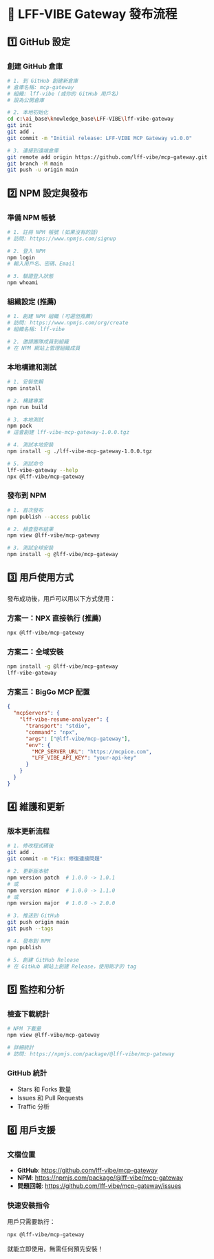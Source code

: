 # 🚀 LFF-VIBE Gateway 發布流程

## 1️⃣ **GitHub 設定**

### 創建 GitHub 倉庫
```bash
# 1. 到 GitHub 創建新倉庫
# 倉庫名稱: mcp-gateway
# 組織: lff-vibe (或你的 GitHub 用戶名)
# 設為公開倉庫

# 2. 本地初始化
cd c:\ai_base\knowledge_base\LFF-VIBE\lff-vibe-gateway
git init
git add .
git commit -m "Initial release: LFF-VIBE MCP Gateway v1.0.0"

# 3. 連接到遠端倉庫
git remote add origin https://github.com/lff-vibe/mcp-gateway.git
git branch -M main
git push -u origin main
```

## 2️⃣ **NPM 設定與發布**

### 準備 NPM 帳號
```bash
# 1. 註冊 NPM 帳號 (如果沒有的話)
# 訪問: https://www.npmjs.com/signup

# 2. 登入 NPM
npm login
# 輸入用戶名、密碼、Email

# 3. 驗證登入狀態
npm whoami
```

### 組織設定 (推薦)
```bash
# 1. 創建 NPM 組織 (可選但推薦)
# 訪問: https://www.npmjs.com/org/create
# 組織名稱: lff-vibe

# 2. 邀請團隊成員到組織
# 在 NPM 網站上管理組織成員
```

### 本地構建和測試
```bash
# 1. 安裝依賴
npm install

# 2. 構建專案
npm run build

# 3. 本地測試
npm pack
# 這會創建 lff-vibe-mcp-gateway-1.0.0.tgz

# 4. 測試本地安裝
npm install -g ./lff-vibe-mcp-gateway-1.0.0.tgz

# 5. 測試命令
lff-vibe-gateway --help
npx @lff-vibe/mcp-gateway
```

### 發布到 NPM
```bash
# 1. 首次發布
npm publish --access public

# 2. 檢查發布結果
npm view @lff-vibe/mcp-gateway

# 3. 測試全球安裝
npm install -g @lff-vibe/mcp-gateway
```

## 3️⃣ **用戶使用方式**

發布成功後，用戶可以用以下方式使用：

### 方案一：NPX 直接執行 (推薦)
```bash
npx @lff-vibe/mcp-gateway
```

### 方案二：全域安裝
```bash
npm install -g @lff-vibe/mcp-gateway
lff-vibe-gateway
```

### 方案三：BigGo MCP 配置
```json
{
  "mcpServers": {
    "lff-vibe-resume-analyzer": {
      "transport": "stdio",
      "command": "npx",
      "args": ["@lff-vibe/mcp-gateway"],
      "env": {
        "MCP_SERVER_URL": "https://mcpice.com",
        "LFF_VIBE_API_KEY": "your-api-key"
      }
    }
  }
}
```

## 4️⃣ **維護和更新**

### 版本更新流程
```bash
# 1. 修改程式碼後
git add .
git commit -m "Fix: 修復連接問題"

# 2. 更新版本號
npm version patch  # 1.0.0 -> 1.0.1
# 或
npm version minor  # 1.0.0 -> 1.1.0
# 或  
npm version major  # 1.0.0 -> 2.0.0

# 3. 推送到 GitHub
git push origin main
git push --tags

# 4. 發布到 NPM
npm publish

# 5. 創建 GitHub Release
# 在 GitHub 網站上創建 Release，使用剛才的 tag
```

## 5️⃣ **監控和分析**

### 檢查下載統計
```bash
# NPM 下載量
npm view @lff-vibe/mcp-gateway

# 詳細統計
# 訪問: https://npmjs.com/package/@lff-vibe/mcp-gateway
```

### GitHub 統計
- Stars 和 Forks 數量
- Issues 和 Pull Requests
- Traffic 分析

## 6️⃣ **用戶支援**

### 文檔位置
- **GitHub**: https://github.com/lff-vibe/mcp-gateway
- **NPM**: https://npmjs.com/package/@lff-vibe/mcp-gateway
- **問題回報**: https://github.com/lff-vibe/mcp-gateway/issues

### 快速安裝指令
用戶只需要執行：
```bash
npx @lff-vibe/mcp-gateway
```

就能立即使用，無需任何預先安裝！